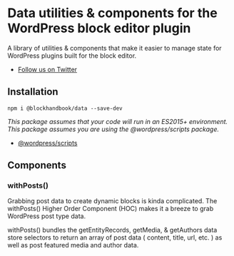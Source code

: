 # Data utilities & components for the WordPress block editor plugin

A library of utilities & components that make it easier to manage state for WordPress plugins built for the block editor.

* [Follow us on Twitter](https://twitter.com/blockhandbook)

## Installation

```
npm i @blockhandbook/data --save-dev
```

_This package assumes that your code will run in an ES2015+ environment._  
_This package assumes you are using the @wordpress/scripts package._

* [@wordpress/scripts](https://www.npmjs.com/package/@wordpress/scripts)

## Components

### withPosts()

Grabbing post data to create dynamic blocks is kinda complicated.  The withPosts() Higher Order Component (HOC) makes it a breeze to grab WordPress post type data.  

withPosts() bundles the getEntityRecords, getMedia, & getAuthors data store selectors to return an array of post data ( content, title, url, etc. ) as well as post featured media and author data.  
